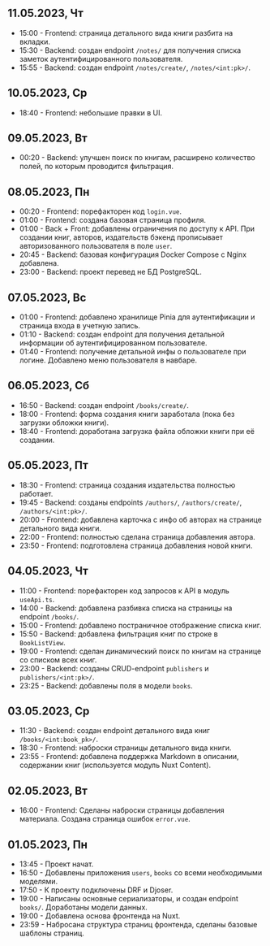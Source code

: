 ## 11.05.2023, Чт

- 15:00 - Frontend: страница детального вида книги разбита на вкладки.
- 15:30 - Backend: создан endpoint `/notes/` для получения списка заметок аутентифицированного пользователя.
- 15:55 - Backend: создан endpoint `/notes/create/`, `/notes/<int:pk>/`.

## 10.05.2023, Ср

- 18:40 - Frontend: небольшие правки в UI.

## 09.05.2023, Вт

- 00:20 - Backend: улучшен поиск по книгам, расширено количество полей, по которым проводится фильтрация.

## 08.05.2023, Пн

- 00:20 - Frontend: порефакторен код `login.vue`.
- 01:00 - Frontend: создана базовая страница профиля.
- 01:00 - Back + Front: добавлены ограничения по доступу к API. При создании книг, авторов, издательств бэкенд
  прописывает авторизованного пользователя в поле `user`.
- 20:45 - Backend: базовая конфигурация Docker Compose с Nginx добавлена.
- 23:00 - Backend: проект перевед не БД PostgreSQL.

## 07.05.2023, Вс

- 01:00 - Frontend: добавлено хранилище Pinia для аутентификации и страница входа в учетную запись.
- 01:10 - Backend: создан endpoint для получения детальной информации об аутентифицированном пользователе.
- 01:40 - Frontend: получение детальной инфы о пользователе при логине. Добавлено меню пользователя в навбаре.

## 06.05.2023, Сб

- 16:50 - Backend: создан endpoint `/books/create/`.
- 18:00 - Frontend: форма создания книги заработала (пока без загрузки обложки книги).
- 18:40 - Frontend: доработана загрузка файла обложки книги при её создании.

## 05.05.2023, Пт

- 18:30 - Frontend: страница создания издательства полностью работает.
- 19:45 - Backend: созданы endpoints `/authors/`, `/authors/create/`, `/authors/<int:pk>/`.
- 20:00 - Frontend: добавлена карточка с инфо об авторах на странице детального вида книги.
- 22:00 - Frontend: полностью сделана страница добавления автора.
- 23:50 - Frontend: подготовлена страница добавления новой книги.

## 04.05.2023, Чт

- 11:00 - Frontend: порефакторен код запросов к API в модуль `useApi.ts`.
- 14:00 - Backend: добавлена разбивка списка на страницы на endpoint `/books/`.
- 15:00 - Frontend: добавлено постраничное отображение списка книг.
- 15:50 - Backend: добавлена фильтрация книг по строке в `BookListView`.
- 19:00 - Frontend: сделан динамический поиск по книгам на странице со списком всех книг.
- 23:00 - Backend: созданы CRUD-endpoint `publishers` и `publishers/<int:pk>/`.
- 23:25 - Backend: добавлены поля в модели `books`.

## 03.05.2023, Ср

- 11:30 - Backend: создан endpoint детального вида книг `/books/<int:book_pk>/`.
- 18:30 - Frontend: наброски страницы детального вида книги.
- 23:55 - Frontend: добавлена поддержка Markdown в описании, содержании книг (используется модуль Nuxt Content).

## 02.05.2023, Вт

- 16:00 - Frontend: Сделаны наброски страницы добавления материала. Создана страница ошибок `error.vue`.

## 01.05.2023, Пн

- 13:45 - Проект начат.
- 16:50 - Добавлены приложения `users`, `books` со всеми необходимыми моделями.
- 17:50 - К проекту подключены DRF и Djoser.
- 19:00 - Написаны основные сериализаторы, и создан endpoint `books/`. Доработаны модели данных.
- 19:00 - Добавлена основа фронтенда на Nuxt.
- 23:59 - Набросана структура страниц фронтенда, сделаны базовые шаблоны страниц.
